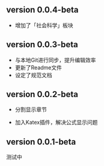 ## version 0.0.4-beta

-   增加了「社会科学」板块

## version 0.0.3-beta

-   与本地Git进行同步，提升编辑效率
-   更新了Readme文件
-   设定了规范文档

## version 0.0.2-beta 

-   分割显示章节

-   加入Katex插件，解决公式显示问题

## version 0.0.1-beta

测试中


